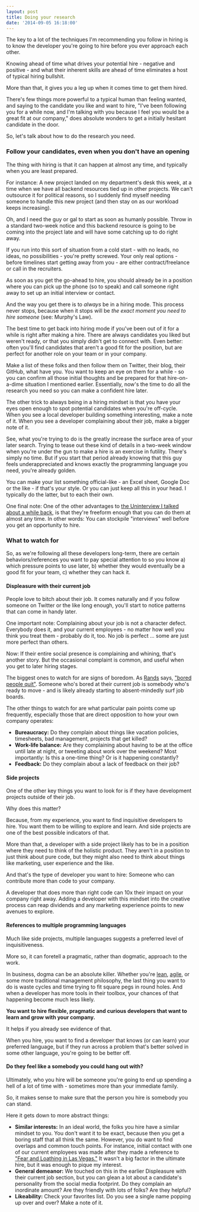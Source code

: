 ```yaml
---
layout: post
title: Doing your research
date: '2014-09-05 16:18:00'
---
```


The key to a lot of the techniques I'm recommending you follow in hiring is to know the developer you're going to hire before you ever approach each other.

Knowing ahead of time what drives your potential hire - negative and positive - and what their inherent skills are ahead of time eliminates a host of typical hiring bullshit.

More than that, it gives you a leg up when it comes time to get them hired.

There's few things more powerful to a typical human than feeling wanted, and saying to the candidate you like and want to hire, "I've been following you for a while now, and I'm talking with you because I feel you would be a great fit at our company," does absolute wonders to get a initially hesitant candidate in the door.

So, let's talk about how to do the research you need.

### Follow your candidates, even when you don't have an opening

The thing with hiring is that it can happen at almost any time, and typically when you are least prepared.

For instance: A new project landed on my department's desk this week, at a time when we have all backend resources tied up in other projects. We can't outsource it for political reasons, so I suddenly find myself needing someone to handle this new project (and then stay on as our workload keeps increasing).

Oh, and I need the guy or gal to start as soon as humanly possible. Throw in a standard two-week notice and this backend resource is going to be coming into the project late and will have some catching up to do right away.

If you run into this sort of situation from a cold start - with no leads, no ideas, no possibilities - you're pretty screwed. Your only real options - before timelines start getting away from you - are either contract/freelance or call in the recruiters.

As soon as you get the go-ahead to hire, you should already be in a position where you can pick up the phone (so to speak) and call someone right away to set up an initial interview or contact.

And the way you get there is to _always_ be in a hiring mode. This process never stops, because when it stops will be _the exact moment you need to hire someone_ (see: Murphy's Law).

The best time to get back into hiring mode if you've been out of it for a while is right after making a hire. There are always candidates you liked but weren't ready, or that you simply didn't get to connect with. Even better: often you'll find candidates that aren't a good fit for the position, but are perfect for another role on your team or in your company. 

Make a list of these folks and then follow them on Twitter, their blog, their GitHub, what have you. You want to keep an eye on them for a while - so you can confirm all those initial thoughts and be prepared for that hire-on-a-dime situation I mentioned earlier. Essentially, now's the time to do all the research you need so you can make a confident hire later.

The other trick to always being in a hiring mindset is that you have your eyes open enough to spot potential candidates when you're off-cycle. When you see a local developer building something interesting, make a note of it. When you see a developer complaining about their job, make a bigger note of it.

See, what you're trying to do is the greatly increase the surface area of your later search. Trying to tease out these kind of details in a two-week window when you're under the gun to make a hire is an exercise in futility. There's simply no time. But if you start that period already knowing that this guy feels underappreciated and knows exactly the programming language you need, you're already golden.

You can make your list something official-like - an Excel sheet, Google Doc or the like - if that's your style. Or you can just keep all this in your head. I typically do the latter, but to each their own.

One final note: One of the other advantages to [the Uninterview I talked about a while back](http://blog.chrisvannoy.com/book-preview-the-un-interview/), is that they're freeform enough that you can do them at almost any time. In other words: You can stockpile "interviews" well before you get an opportunity to hire.

### What to watch for

So, as we're following all these developers long-term, there are certain behaviors/references you want to pay special attention to so you know a) which pressure points to use later, b) whether they would eventually be a good fit for your team, c) whether they can hack it.

#### Displeasure with their current job

People love to bitch about their job. It comes naturally and if you follow someone on Twitter or the like long enough, you'll start to notice patterns that can come in handy later.

One important note: Complaining about your job is not a character defect. Everybody does it, and your current employees - no matter how well you think you treat them - probably do it, too. No job is perfect … some are just more perfect than others.

Now: If their entire social presence is complaining and whining, that's another story. But the occasional complaint is common, and useful when you get to later hiring stages.

The biggest ones to watch for are signs of boredom. As [Rands](http://randsinrepose.com/) says, ["bored people quit"](http://randsinrepose.com/archives/bored-people-quit/). Someone who's bored at their current job is somebody who's ready to move - and is likely already starting to absent-mindedly surf job boards.

The other things to watch for are what particular pain points come up frequently, especially those that are direct opposition to how your own company operates:

* **Bureaucracy:** Do they complain about things like vacation policies, timesheets, bad management, projects that get killed? 
* **Work-life balance:** Are they complaining about having to be at the office until late at night, or tweeting about work over the weekend? Most importantly: Is this a one-time thing? Or is it happening constantly?
* **Feedback:** Do they complain about a lack of feedback on their job? 

#### Side projects

One of the other key things you want to look for is if they have development projects outside of their job. 

Why does this matter?

Because, from my experience, you want to find inquisitive developers to hire. You want them to be willing to explore and learn. And side projects are one of the best possible indicators of that.

More than that, a developer with a side project likely has to be in a position where they need to think of the holistic product. They aren't in a position to just think about pure code, but they might also need to think about things like marketing, user experience and the like.

And that's the type of developer you want to hire: Someone who can contribute more than code to your company. 

A developer that does more than right code can 10x their impact on your company right away. Adding a developer with this mindset into the creative process can reap dividends and any marketing experience points to new avenues to explore. 

#### References to multiple programming languages

Much like side projects, multiple languages suggests a preferred level of inquisitiveness.

More so, it can foretell a pragmatic, rather than dogmatic, approach to the work. 

In business, dogma can be an absolute killer. Whether you're [lean](http://theleanstartup.com/principles), [agile](http://en.wikipedia.org/wiki/Agile_software_development), or some more traditional management philosophy, the last thing you want to do is waste cycles and time trying to fit square pegs in round holes. And when a developer has more tools in their toolbox, your chances of that happening become much less likely.

**You want to hire flexible, pragmatic and curious developers that want to learn and grow with your company.**

It helps if you already see evidence of that.

When you hire, you want to find a developer that knows (or can learn) your preferred language, but if they run across a problem that's better solved in some other language, you're going to be better off.

#### Do they feel like a somebody you could hang out with?

Ultimately, who you hire will be someone you're going to end up spending a hell of a lot of time with - sometimes more than your immediate family.

So, it makes sense to make sure that the person you hire is somebody you can stand. 

Here it gets down to more abstract things:

* **Similar interests:** In an ideal world, the folks you hire have a similar mindset to you. You don't want it to be exact, because then you get a boring staff that all think the same. However, you do want to find overlaps and common touch points. For instance, initial contact with one of our current employees was made after they made a reference to ["Fear and Loathing in Las Vegas."](http://en.wikipedia.org/wiki/Fear_and_Loathing_in_Las_Vegas) It wasn't a big factor in the ultimate hire, but it was enough to pique my interest.
* **General demeanor:** We touched on this in the earlier Displeasure with their current job section, but you can glean a lot about a candidate's personality from the social media footprint. Do they complain an inordinate amount? Are they friendly with lots of folks? Are they helpful?
* **Likeability:** Check your favorites list. Do you see a single name popping up over and over? Make a note of it.